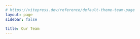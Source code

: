 ```yaml
---
# https://vitepress.dev/reference/default-theme-team-page
layout: page
sidebar: false

title: Our Team
---
```


<script setup>
// noinspection ES6UnusedImports
import {
  VPTeamPage,
  VPTeamPageTitle,
  VPTeamMembers,
} from 'vitepress/theme';

// noinspection JSUnusedGlobalSymbols
const members = [
    {
        avatar: 'https://raw.githubusercontent.com/smashedr/repo-images/refs/heads/master/avatar/shane/1.jpg',
        name: 'Shane',
        title: 'Developer',
        org: 'CSSNR',
        orgLink: 'https://github.com/cssnr',
        desc: 'Ralf Broke It',
        sponsor: 'https://ko-fi.com/cssnr',
        actionText: 'Support',
        links: [
            { icon: 'github', link: 'https://github.com/smashedr' },
            { icon: 'mozilla', link: 'https://addons.mozilla.org/firefox/user/18021912' },
            { icon: 'googleplay', link: 'https://play.google.com/store/apps/dev?id=8933468453824534870' },
            { icon: 'npm', link: 'https://www.npmjs.com/~smashed' },
            { icon: 'discord', link: 'https://discord.gg/wXy6m2X8wY' },
            { icon: 'linux', link: 'https://cssnr.github.io/' },
        ],
    },
    {
        avatar: 'https://avatars.githubusercontent.com/u/16159770',
        name: 'Ralf',
        title: 'Developer',
        org: 'Blastsoft',
        orgLink: 'https://github.com/blastsoftstudios',
        desc: 'Upper Management',
        links: [
            { icon: 'github', link: 'https://github.com/raluaces' },
            { icon: 'x', link: 'https://x.com/raluaces' },
            {
                icon: {
                    svg: '<svg xmlns="http://www.w3.org/2000/svg" width="24" height="24" viewBox="0 0 24 24" fill="none" style="fill: none;" stroke="currentColor" stroke-width="2" stroke-linecap="round" stroke-linejoin="round" class="lucide lucide-linkedin-icon lucide-linkedin"><path d="M16 8a6 6 0 0 1 6 6v7h-4v-7a2 2 0 0 0-2-2 2 2 0 0 0-2 2v7h-4v-7a6 6 0 0 1 6-6z"/><rect width="4" height="12" x="2" y="9"/><circle cx="4" cy="4" r="2"/></svg>',
                },
                link: 'https://www.linkedin.com/in/raluaces',
            },
            { icon: 'threads', link: 'https://www.threads.com/@raluaces' },
            { icon: 'rocket', link: 'https://blastsoftstudios.com/' },
        ],
    },
    {
        avatar: 'https://avatars.githubusercontent.com/u/10658977',
        name: 'Michael',
        title: 'The Bird',
        org: 'The Word',
        orgLink: 'https://www.youtube.com/watch?v=uSlB4eznXoA',
        desc: 'Have you Heard?',
        links: [
            { icon: 'github', link: 'https://github.com/miluaces' },
            { icon: 'x', link: 'https://x.com/miluaces' },
            { icon: 'youtube', link: 'https://www.youtube.com/milua20' },
            { icon: 'twitch', link: 'https://www.twitch.tv/miluaces' },
            { icon: 'steam', link: 'https://steamcommunity.com/id/miluaces' },
            { icon: 'rocket', link: 'https://blastsoftstudios.com/' },
        ],
    },
]
</script>

<!--suppress CssUnusedSymbol -->
<style>
    .VPTeamPage {
        margin-top: 0 !important;
    }
</style>

<VPTeamPage>
  <VPTeamPageTitle>
    <template #title>
      Our Team
    </template>
    <template #lead>
      Meet the AI behind the software…
    </template>
  </VPTeamPageTitle>
    <VPTeamMembers :members />
</VPTeamPage>
